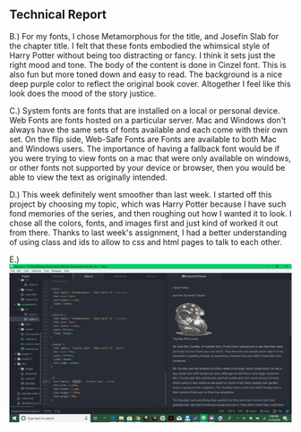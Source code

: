 <h2>Technical Report</h2>

B.) For my fonts, I chose Metamorphous for the title, and Josefin Slab for the chapter title. I felt that these fonts embodied the whimsical style of Harry Potter without being too distracting or fancy. I think it sets just the right mood and tone. The body of the content is done in Cinzel font. This is also fun but more toned down and easy to read. The background is a nice deep purple color to reflect the original book cover. Altogether I feel like this look does the mood of the story justice.

C.) System fonts are fonts that are installed on a local or personal device. Web Fonts are fonts hosted on a particular server. Mac and Windows don't always have the same sets of fonts available and each come with their own set. On the flip side, Web-Safe Fonts are Fonts are available to both Mac and Windows users. The importance of having a fallback font would be if you were trying to view fonts on a mac that were only available on windows, or other fonts not supported by your device or browser, then you would be able to view the text as originally intended.

D.) This week definitely went smoother than last week. I started off this project by choosing my topic, which was Harry Potter because I have such fond memories of the series, and then roughing out how I wanted it to look. I chose all the colors, fonts, and images first and just kind of worked it out from there. Thanks to last week's assignment, I had a better understanding of using class and ids to allow to css and html pages to talk to each other.

E.) <img src="./images/hp-screenshot.png" />
